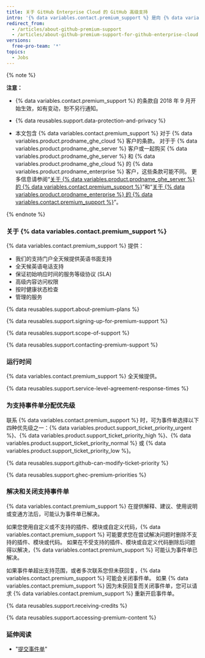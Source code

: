 ```yaml
---
title: 关于 GitHub Enterprise Cloud 的 GitHub 高级支持
intro: '{% data variables.contact.premium_support %} 是向 {% data variables.product.prodname_ghe_cloud %} 客户提供的一种付费、补充服务。'
redirect_from:
  - /articles/about-github-premium-support
  - /articles/about-github-premium-support-for-github-enterprise-cloud
versions:
  free-pro-team: '*'
topics:
  - Jobs
---
```


{% note %}

**注意：**

- {% data variables.contact.premium_support %} 的条款自 2018 年 9 月开始生效，如有变动，恕不另行通知。

- {% data reusables.support.data-protection-and-privacy %}

- 本文包含 {% data variables.contact.premium_support %} 对于 {% data variables.product.prodname_ghe_cloud %} 客户的条款。 对于于 {% data variables.product.prodname_ghe_server %} 客户或一起购买 {% data variables.product.prodname_ghe_server %} 和 {% data variables.product.prodname_ghe_cloud %} 的 {% data variables.product.prodname_enterprise %} 客户，这些条款可能不同。 更多信息请参阅“[关于 {% data variables.product.prodname_ghe_server %} 的 {% data variables.contact.premium_support %}](/enterprise/admin/guides/enterprise-support/about-github-premium-support-for-github-enterprise-server)”和“[关于 {% data variables.product.prodname_enterprise %} 的 {% data variables.contact.premium_support %}](/enterprise/admin/guides/enterprise-support/about-github-premium-support-for-github-enterprise)”。

{% endnote %}

### 关于 {% data variables.contact.premium_support %}

{% data variables.contact.premium_support %} 提供：
  - 我们的支持门户全天候提供英语书面支持
  - 全天候英语电话支持
  - 保证初始响应时间的服务等级协议 (SLA)
  - 高级内容访问权限
  - 按时健康状态检查
  - 管理的服务

{% data reusables.support.about-premium-plans %}

{% data reusables.support.signing-up-for-premium-support %}

{% data reusables.support.scope-of-support %}

{% data reusables.support.contacting-premium-support %}

### 运行时间

{% data variables.contact.premium_support %} 全天候提供。

{% data reusables.support.service-level-agreement-response-times %}

### 为支持事件单分配优先级

联系 {% data variables.contact.premium_support %} 时，可为事件单选择以下四种优先级之一：{% data variables.product.support_ticket_priority_urgent %}、{% data variables.product.support_ticket_priority_high %}、{% data variables.product.support_ticket_priority_normal %} 或 {% data variables.product.support_ticket_priority_low %}。

{% data reusables.support.github-can-modify-ticket-priority %}

{% data reusables.support.ghec-premium-priorities %}

### 解决和关闭支持事件单

{% data variables.contact.premium_support %} 在提供解释、建议、使用说明或变通方法后，可能认为事件单已解决。

如果您使用自定义或不支持的插件、模块或自定义代码，{% data variables.contact.premium_support %} 可能要求您在尝试解决问题时删除不支持的插件、模块或代码。 如果在不受支持的插件、模块或自定义代码删除后问题得以解决，{% data variables.contact.premium_support %} 可能认为事件单已解决。

如果事件单超出支持范围，或者多次联系您但未获回复，{% data variables.contact.premium_support %} 可能会关闭事件单。 如果 {% data variables.contact.premium_support %} 因为未获回复而关闭事件单，您可以请求 {% data variables.contact.premium_support %} 重新开启事件单。

{% data reusables.support.receiving-credits %}

{% data reusables.support.accessing-premium-content %}

### 延伸阅读

- "[提交事件单](/articles/submitting-a-ticket)"
